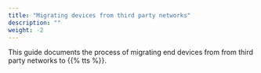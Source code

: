 ```yaml
---
title: "Migrating devices from third party networks"
description: ""
weight: -2
---
```


This guide documents the process of migrating end devices from from third party networks to {{% tts %}}.
